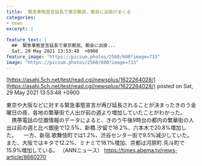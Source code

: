 ```yaml
---
title:  緊急事態宣言延長で東京都民、都会に出掛けまくる  
categories:
- news
excerpt: |
  
feature_text: |
  ##  緊急事態宣言延長で東京都民、都会に出掛...
  Sat, 29 May 2021 13:53:48  +0900
feature_image: "https://picsum.photos/2560/600?image=733"
image: "https://picsum.photos/2560/600?image=733"
---
```


[https://asahi.5ch.net/test/read.cgi/newsplus/1622264028/](https://asahi.5ch.net/test/read.cgi/newsplus/1622264028/)
posted on Sat, 29 May 2021 13:53:48  +0900

<!--more-->

東京や大阪などに対する緊急事態宣言が再び延長されることが決まったきのう金曜日の夜、各地の繁華街で人出が前の週より増加していたことがわかった。 　携帯電話の位置情報のデータによると、きのう午後9時台の都内の繁華街の人出は前の週と比べ銀座で12.5%、新橋.汐留で18.2%、六本木で20.8%増加した。 　一方、新宿.歌舞伎町では1.2%、渋谷センター街で9.5%減少していた。また、大阪ではキタで12.2%、ミナミで18.1%増加、京都は河原町.先斗町で15.9%増加している。 （ANNニュース） https://times.abema.tv/news-article/8660270
